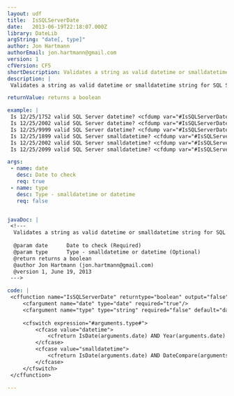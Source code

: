 ```yaml
---
layout: udf
title:  IsSQLServerDate
date:   2013-06-19T22:18:07.000Z
library: DateLib
argString: "date[, type]"
author: Jon Hartmann
authorEmail: jon.hartmann@gmail.com
version: 1
cfVersion: CF5
shortDescription: Validates a string as valid datetime or smalldatetime string for SQL Server.
description: |
 Validates a string as valid datetime or smalldatetime string for SQL Server. Checks if the input is date and also if it is within the date range acceptable to to datetime or smalldatetime

returnValue: returns a boolean

example: |
 Is 12/25/1752 valid SQL Server datetime? <cfdump var="#IsSQLServerDate('12/25/1752')#"><br />
 Is 12/25/2002 valid SQL Server datetime? <cfdump var="#IsSQLServerDate('12/25/2002')#"><br />
 Is 12/25/9999 valid SQL Server datetime? <cfdump var="#IsSQLServerDate('12/25/9999')#"><br />
 Is 12/25/1899 valid SQL Server smalldatetime? <cfdump var="#IsSQLServerDate('12/25/1899', 'smalldatetime')#"><br />
 Is 12/25/2002 valid SQL Server smalldatetime? <cfdump var="#IsSQLServerDate('12/25/2002', 'smalldatetime')#"><br />
 Is 12/25/2099 valid SQL Server smalldatetime? <cfdump var="#IsSQLServerDate('12/25/2099', 'smalldatetime')#">

args:
 - name: date
   desc: Date to check
   req: true
 - name: type
   desc: Type - smalldatetime or datetime
   req: false


javaDoc: |
 <!---
  Validates a string as valid datetime or smalldatetime string for SQL Server.
  
  @param date      Date to check (Required)
  @param type      Type - smalldatetime or datetime (Optional)
  @return returns a boolean 
  @author Jon Hartmann (jon.hartmann@gmail.com) 
  @version 1, June 19, 2013 
 --->

code: |
 <cffunction name="IsSQLServerDate" returntype="boolean" output="false">
     <cfargument name="date" type="date" required="true"/>
     <cfargument name="type" type="string" required="false" default="datetime"/>
 
     <cfswitch expression="#arguments.type#">
         <cfcase value="datetime">
             <cfreturn IsDate(arguments.date) AND Year(arguments.date) gte 1753 />
         </cfcase>
         <cfcase value="smalldatetime">
             <cfreturn IsDate(arguments.date) AND DateCompare(arguments.date, '1/1/1900') gte 0 AND DateCompare(arguments.date, '6/2/2079') lte 0 />
         </cfcase>
     </cfswitch>
 </cffunction>

---
```


